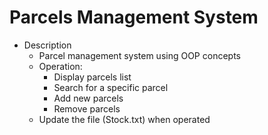# Parcels Management System

- Description
  - Parcel management system using OOP concepts
  - Operation:
    - Display parcels list
    - Search for a specific parcel
    - Add new parcels
    - Remove parcels
  - Update the file (Stock.txt) when operated
